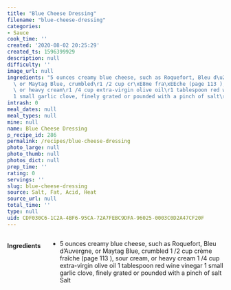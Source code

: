 ```yaml
---
title: "Blue Cheese Dressing"
filename: "blue-cheese-dressing"
categories:
- Sauce
cook_time: ''
created: '2020-08-02 20:25:29'
created_ts: 1596399929
description: null
difficulty: ''
image_url: null
ingredients: "5 ounces creamy blue cheese, such as Roquefort, Bleu d\u2019Auvergne,\
  \ or Maytag Blue, crumbled\r1 /2 cup cr\xE8me fra\xEEche (page 113 ), sour cream,\
  \ or heavy cream\r1 /4 cup extra-virgin olive oil\r1 tablespoon red wine vinegar\r\
  1 small garlic clove, finely grated or pounded with a pinch of salt\rSalt"
intrash: 0
meal_dates: null
meal_types: null
mine: null
name: Blue Cheese Dressing
p_recipe_id: 286
permalink: /recipes/blue-cheese-dressing
photo_large: null
photo_thumb: null
photos_dict: null
prep_time: ''
rating: 0
servings: ''
slug: blue-cheese-dressing
source: Salt, Fat, Acid, Heat
source_url: null
total_time: ''
type: null
uid: CDF030C6-1C2A-4BF6-95CA-72A7FEBC9DFA-96025-0003C0D2A47CF20F
---
```

<div class="large-8 medium-7 columns" id="writeup">	</div><!-- #writeup -->
</div><!-- #row-one -->
<div class="row" id="row-two">	<div class="medium-4 small-5 columns" id="ingredients"><h4>Ingredients</h4><div class="box box-ingredients content"><ul>
<li>5 ounces creamy blue cheese, such as Roquefort, Bleu d’Auvergne, or Maytag Blue, crumbled
1 /2 cup crème fraîche (page 113 ), sour cream, or heavy cream
1 /4 cup extra-virgin olive oil
1 tablespoon red wine vinegar
1 small garlic clove, finely grated or pounded with a pinch of salt
Salt</li>
</ul>
</div>	</div>	<div class="medium-6 small-7 columns" id="directions">	</div>